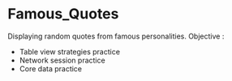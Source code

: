 # Famous_Quotes

Displaying random quotes from famous personalities.
Objective :
  - Table view strategies practice
  - Network session practice
  - Core data practice
